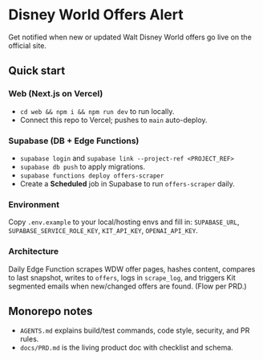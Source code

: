# Disney World Offers Alert

Get notified when new or updated Walt Disney World offers go live on the official site.

## Quick start

### Web (Next.js on Vercel)
- `cd web && npm i && npm run dev` to run locally.
- Connect this repo to Vercel; pushes to `main` auto-deploy.

### Supabase (DB + Edge Functions)
- `supabase login` and `supabase link --project-ref <PROJECT_REF>`
- `supabase db push` to apply migrations.
- `supabase functions deploy offers-scraper`
- Create a **Scheduled** job in Supabase to run `offers-scraper` daily.

### Environment
Copy `.env.example` to your local/hosting envs and fill in:
`SUPABASE_URL`, `SUPABASE_SERVICE_ROLE_KEY`, `KIT_API_KEY`, `OPENAI_API_KEY`.

### Architecture
Daily Edge Function scrapes WDW offer pages, hashes content, compares to last snapshot, writes to `offers`, logs in `scrape_log`, and triggers Kit segmented emails when new/changed offers are found. (Flow per PRD.) 

## Monorepo notes
- `AGENTS.md` explains build/test commands, code style, security, and PR rules.
- `docs/PRD.md` is the living product doc with checklist and schema.
